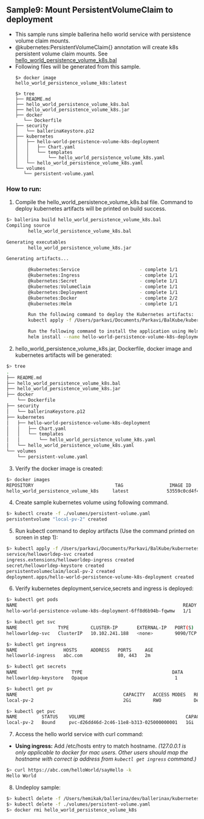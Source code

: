 ## Sample9: Mount PersistentVolumeClaim to deployment 

- This sample runs simple ballerina hello world service with persistence volume claim mounts.
- @kubernetes:PersistentVolumeClaim{} annotation will create k8s persistent volume claim mounts. See 
[hello_world_persistence_volume_k8s.bal](./hello_world_persistence_volume_k8s.bal)  
- Following files will be generated from this sample.
    ``` 
    $> docker image
    hello_world_persistence_volume_k8s:latest
    
    $> tree
   ├── README.md
   ├── hello_world_persistence_volume_k8s.bal
   ├── hello_world_persistence_volume_k8s.jar
   ├── docker
       └── Dockerfile
   ├── security
   │   └── ballerinaKeystore.p12
   ├── kubernetes
   │   ├── hello-world-persistence-volume-k8s-deployment
   │   │   ├── Chart.yaml
   │   │   └── templates
   │   │       └── hello_world_persistence_volume_k8s.yaml
   │   └── hello_world_persistence_volume_k8s.yaml
   └── volumes
       └── persistent-volume.yaml
  
    ```
### How to run:

1. Compile the  hello_world_persistence_volume_k8s.bal file. Command to deploy kubernetes artifacts will be printed on build success.
```bash
$> ballerina build hello_world_persistence_volume_k8s.bal
Compiling source
        hello_world_persistence_volume_k8s.bal

Generating executables
        hello_world_persistence_volume_k8s.jar

Generating artifacts...

        @kubernetes:Service                      - complete 1/1
        @kubernetes:Ingress                      - complete 1/1
        @kubernetes:Secret                       - complete 1/1
        @kubernetes:VolumeClaim                  - complete 1/1
        @kubernetes:Deployment                   - complete 1/1
        @kubernetes:Docker                       - complete 2/2 
        @kubernetes:Helm                         - complete 1/1

        Run the following command to deploy the Kubernetes artifacts: 
        kubectl apply -f /Users/parkavi/Documents/Parkavi/BalKube/kubernetes/samples/sample9/kubernetes

        Run the following command to install the application using Helm: 
        helm install --name hello-world-persistence-volume-k8s-deployment /Users/parkavi/Documents/Parkavi/BalKube/kubernetes/samples/sample9/kubernetes/hello-world-persistence-volume-k8s-deployment
```

2. hello_world_persistence_volume_k8s.jar, Dockerfile, docker image and kubernetes artifacts will be generated: 
```bash
$> tree
.
├── README.md
├── hello_world_persistence_volume_k8s.bal
├── hello_world_persistence_volume_k8s.jar
├── docker
    └── Dockerfile
├── security
│   └── ballerinaKeystore.p12
├── kubernetes
│   ├── hello-world-persistence-volume-k8s-deployment
│   │   ├── Chart.yaml
│   │   └── templates
│   │       └── hello_world_persistence_volume_k8s.yaml
│   └── hello_world_persistence_volume_k8s.yaml
└── volumes
    └── persistent-volume.yaml

```

3. Verify the docker image is created:
```bash
$> docker images
REPOSITORY                              TAG                 IMAGE ID            CREATED             SIZE
hello_world_persistence_volume_k8s     latest              53559c0cd4f4        55 seconds ago      194MB
```

4. Create sample kubernetes volume using following command.
 ```bash
$> kubectl create -f ./volumes/persistent-volume.yaml
persistentvolume "local-pv-2" created
```

5. Run kubectl command to deploy artifacts (Use the command printed on screen in step 1):
```bash
$> kubectl apply -f /Users/parkavi/Documents/Parkavi/BalKube/kubernetes/samples/sample9/kubernetes
service/helloworldep-svc created
ingress.extensions/helloworldep-ingress created
secret/helloworldep-keystore created
persistentvolumeclaim/local-pv-2 created
deployment.apps/hello-world-persistence-volume-k8s-deployment created
```

6. Verify kubernetes deployment,service,secrets and ingress is deployed:
```bash
$> kubectl get pods
NAME                                                             READY     STATUS    RESTARTS   AGE
hello-world-persistence-volume-k8s-deployment-6ff8d6b94b-fqwmw   1/1       Running   0          1m

$> kubectl get svc
NAME               TYPE        CLUSTER-IP       EXTERNAL-IP   PORT(S)    AGE
helloworldep-svc   ClusterIP   10.102.241.188   <none>        9090/TCP   2m

$> kubectl get ingress
NAME                 HOSTS     ADDRESS   PORTS     AGE
helloworld-ingress   abc.com             80, 443   2m

$> kubectl get secrets
NAME                    TYPE                                 DATA      AGE
helloworldep-keystore   Opaque                                1         1m

$> kubectl get pv
NAME                                       CAPACITY   ACCESS MODES   RECLAIM POLICY   STATUS      CLAIM                STORAGECLASS   REASON    AGE
local-pv-2                                 2Gi        RWO            Delete           Available                                                 3h

$> kubectl get pvc
NAME         STATUS    VOLUME                                     CAPACITY   ACCESS MODES   STORAGECLASS   AGE
local-pv-2   Bound     pvc-d26dd46d-2c46-11e8-b313-025000000001   1Gi        RWO            hostpath       3m
```

7. Access the hello world service with curl command:

- **Using ingress:**
Add /etc/hosts entry to match hostname. 
_(127.0.0.1 is only applicable to docker for mac users. Other users should map the hostname with correct ip address 
from `kubectl get ingress` command.)_

```bash
$> curl https://abc.com/helloWorld/sayHello -k
Hello World
```

8. Undeploy sample:
```bash
$> kubectl delete -f /Users/hemikak/ballerina/dev/ballerinax/kubernetes/samples/sample9/kubernetes/
$> kubectl delete -f ./volumes/persistent-volume.yaml
$> docker rmi hello_world_persistence_volume_k8s

```
